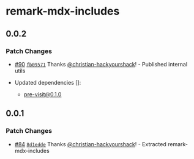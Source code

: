 # remark-mdx-includes

## 0.0.2

### Patch Changes

- [#90](https://github.com/christian-hackyourshack/npm/pull/90) [`fb09571`](https://github.com/christian-hackyourshack/npm/commit/fb095716596542de4a2e8cf96bee2bf3e4162fa4) Thanks [@christian-hackyourshack](https://github.com/christian-hackyourshack)! - Published internal utils

- Updated dependencies []:
  - pre-visit@0.1.0

## 0.0.1

### Patch Changes

- [#84](https://github.com/christian-hackyourshack/npm/pull/84) [`8d1edde`](https://github.com/christian-hackyourshack/npm/commit/8d1edde5830dd9a62a184ba2fa5651331097d9fa) Thanks [@christian-hackyourshack](https://github.com/christian-hackyourshack)! - Extracted remark-mdx-includes
